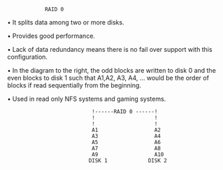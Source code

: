                 RAID 0 

• It splits data among two or more disks.

• Provides good performance.

• Lack of data redundancy means there is no fail over support with this configuration.

• In the diagram to the right, the odd blocks are written to disk 0 and the 
even blocks to disk 1 such that A1,A2, A3, A4, … would be the order of blocks if read 
sequentially from the beginning.

• Used in read only NFS systems and gaming systems.


                               !------RAID 0 ------!
                               !                   !
                               !                   !
                               A1                  A2
                               A3                  A4
                               A5                  A6
                               A7                  A8
                               A9                  A10
                              DISK 1             DISK 2 